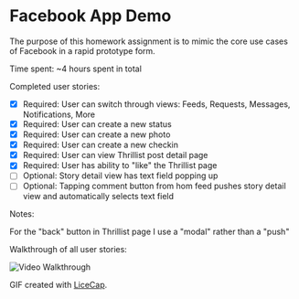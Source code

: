 # Facebook App Demo

The purpose of this homework assignment is to mimic the core use cases of Facebook in a rapid prototype form.

Time spent: ~4 hours spent in total

Completed user stories:

 * [x] Required: User can switch through views: Feeds, Requests, Messages, Notifications, More 
 * [x] Required: User can create a new status
 * [x] Required: User can create a new photo
 * [x] Required: User can create a new checkin
 * [x] Required: User can view Thrillist post detail page
 * [x] Required: User has ability to "like" the Thrillist page
 * [ ] Optional: Story detail view has text field popping up
 * [ ] Optional: Tapping comment button from hom feed pushes story detail view and automatically selects text field
 
Notes:

For the "back" button in Thrillist page I use a "modal" rather than a "push"

Walkthrough of all user stories:

![Video Walkthrough](Project_1.gif)

GIF created with [LiceCap](http://www.cockos.com/licecap/).

